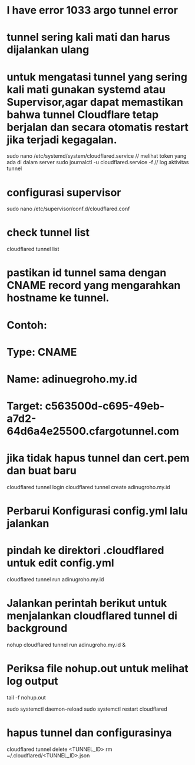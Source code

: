 # I have error 1033 argo tunnel error

# tunnel sering kali mati dan harus dijalankan ulang
# untuk mengatasi tunnel yang sering kali mati gunakan systemd atau Supervisor,agar dapat memastikan bahwa tunnel Cloudflare tetap berjalan dan secara otomatis restart jika terjadi kegagalan.
sudo nano /etc/systemd/system/cloudflared.service // melihat token yang ada di dalam server
sudo journalctl -u cloudflared.service -f // log aktivitas tunnel

# configurasi supervisor
sudo nano /etc/supervisor/conf.d/cloudflared.conf

# check tunnel list
cloudflared tunnel list

# pastikan id tunnel sama dengan CNAME record yang mengarahkan hostname ke tunnel.
# Contoh:
# Type: CNAME
# Name: adinuegroho.my.id
# Target: c563500d-c695-49eb-a7d2-64d6a4e25500.cfargotunnel.com
# jika tidak hapus tunnel dan cert.pem dan buat baru
cloudflared tunnel login 
cloudflared tunnel create adinugroho.my.id

# Perbarui Konfigurasi config.yml lalu jalankan 
# pindah ke direktori .cloudflared untuk edit config.yml
cloudflared tunnel run adinugroho.my.id
# Jalankan perintah berikut untuk menjalankan cloudflared tunnel di background
nohup cloudflared tunnel run adinugroho.my.id &
# Periksa file nohup.out untuk melihat log output
tail -f nohup.out 

sudo systemctl daemon-reload
sudo systemctl restart cloudflared

# hapus tunnel dan configurasinya
cloudflared tunnel delete <TUNNEL_ID>
rm ~/.cloudflared/<TUNNEL_ID>.json